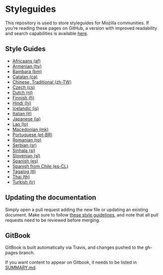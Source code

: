 # Styleguides

This repository is used to store styleguides for Mozilla communities. If you’re reading these pages on GitHub, a version with improved readability and search capabilities is available [here](https://mozilla-l10n.github.io/styleguides).

## Style Guides

* [Africaans (af)](Africaans_af/README.md)
* [Armenian (hy)](Armenian_hy/README.md)
* [Bambara (bm)](Bambara_bm/README.md)
* [Catalan (ca)](Catalan_ca/README.md)
* [Chinese, Traditional (zh-TW)](Chinese_zh-TW/README.md)
* [Czech (cs)](Czech_cs/README.md)
* [Dutch (nl)](Dutch_nl/README.md)
* [Finnish (fi)](Finnish_fi/README.md)
* [Hindi (hi)](Hindi_hi/README.md)
* [Icelandic (is)](Icelandic_is/README.md)
* [Italian (it)](Italian_it/README.md)
* [Japanese (ja)](Japanese_ja/README.md)
* [Lao (lo)](Lao_lo/README.md)
* [Macedonian (mk)](Macedonian_mk/README.md)
* [Portuguese (pt-BR)](Portuguese_pt-BR/README.md)
* [Romanian (ro)](Romanian_ro/README.md)
* [Serbian (sr)](Serbian_sr/README.md)
* [Sinhala (si)](Sinhala_si/README.md)
* [Slovenian (sl)](Slovenian_sl/README.md)
* [Spanish (es)](Spanish_es/README.md)
* [Spanish from Chile (es-CL)](Spanish_es-CL/README.md)
* [Tagalog (tl)](Tagalog_tl/README.md)
* [Thai (th)](Thai_th/README.md)
* [Turkish (tr)](Turkish_tr/README.md)

## Updating the documentation

Simply open a pull request adding the new file or updating an existing document. Make sure to follow [these style guidelines](https://github.com/mozilla-l10n/documentation/blob/master/misc/documentation_styleguide.md), and note that all pull requests need to be reviewed before merging.

## GitBook

GitBook is built automatically via Travis, and changes pushed to the gh-pages branch.

If you want content to appear on Gitbook, it needs to be listed in [SUMMARY.md](SUMMARY.md).
